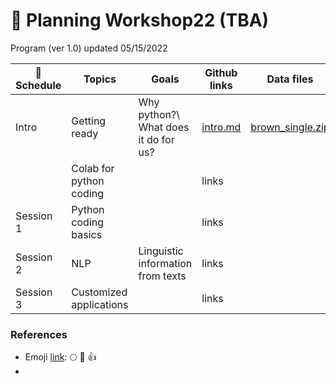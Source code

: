 # 🦖 Planning Workshop22 (TBA)

Program (ver 1.0) updated 05/15/2022

| :date: Schedule | Topics | Goals | Github links | Data files | Reference videos |
|----------|--------|------|--------|------------|-----------|
| Intro | Getting ready | Why python?\ What does it do for us? | [intro.md](https://github.com/MK316/workshop22/blob/main/intro.md) | [brown_single.zip](https://github.com/MK316/workshop22/blob/main/data/brown_single.zip)    |  |
|           | Colab for python coding |  | links |     |  |
| Session 1 | Python coding basics |   | links |     |   |
| Session 2 | NLP | Linguistic information from texts |  links |  |   |
| Session 3 | Customized applications |   | links |     |   |


### References

* Emoji [link](https://gist.github.com/rxaviers/7360908): :full_moon:  :pray:  :thumbsup:  
* 
